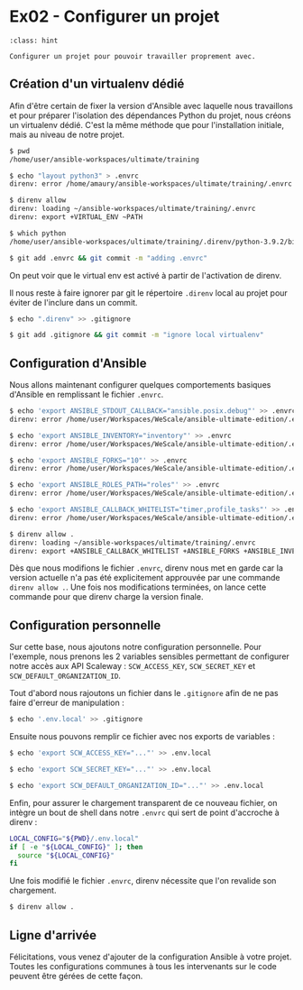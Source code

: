 # Ex02 - Configurer un projet

```{admonition} Objectif
:class: hint

Configurer un projet pour pouvoir travailler proprement avec.
```

## Création d'un virtualenv dédié

Afin d'être certain de fixer la version d'Ansible avec laquelle nous travaillons et pour préparer
l'isolation des dépendances Python du projet, nous créons un virtualenv dédié. C'est la même méthode que pour 
l'installation initiale, mais au niveau de notre projet.

```bash session
$ pwd
/home/user/ansible-workspaces/ultimate/training

$ echo "layout python3" > .envrc
direnv: error /home/amaury/ansible-workspaces/ultimate/training/.envrc is blocked. Run `direnv allow` to approve its content

$ direnv allow
direnv: loading ~/ansible-workspaces/ultimate/training/.envrc
direnv: export +VIRTUAL_ENV ~PATH

$ which python
/home/user/ansible-workspaces/ultimate/training/.direnv/python-3.9.2/bin/python

$ git add .envrc && git commit -m "adding .envrc"
```

On peut voir que le virtual env est activé à partir de l'activation de direnv.

Il nous reste à faire ignorer par git le répertoire `.direnv` local au projet pour éviter de l'inclure dans un commit.

```bash session
$ echo ".direnv" >> .gitignore

$ git add .gitignore && git commit -m "ignore local virtualenv"
```

## Configuration d'Ansible

Nous allons maintenant configurer quelques comportements basiques d'Ansible en remplissant le fichier `.envrc`.

```bash session
$ echo 'export ANSIBLE_STDOUT_CALLBACK="ansible.posix.debug"' >> .envrc
direnv: error /home/user/Workspaces/WeScale/ansible-ultimate-edition/.envrc is blocked. Run `direnv allow` to approve its content

$ echo 'export ANSIBLE_INVENTORY="inventory"' >> .envrc
direnv: error /home/user/Workspaces/WeScale/ansible-ultimate-edition/.envrc is blocked. Run `direnv allow` to approve its content

$ echo 'export ANSIBLE_FORKS="10"' >> .envrc
direnv: error /home/user/Workspaces/WeScale/ansible-ultimate-edition/.envrc is blocked. Run `direnv allow` to approve its content

$ echo 'export ANSIBLE_ROLES_PATH="roles"' >> .envrc
direnv: error /home/user/Workspaces/WeScale/ansible-ultimate-edition/.envrc is blocked. Run `direnv allow` to approve its content

$ echo 'export ANSIBLE_CALLBACK_WHITELIST="timer,profile_tasks"' >> .envrc
direnv: error /home/user/Workspaces/WeScale/ansible-ultimate-edition/.envrc is blocked. Run `direnv allow` to approve its content

$ direnv allow .
direnv: loading ~/ansible-workspaces/ultimate/training/.envrc
direnv: export +ANSIBLE_CALLBACK_WHITELIST +ANSIBLE_FORKS +ANSIBLE_INVENTORY +ANSIBLE_ROLES_PATH +ANSIBLE_STDOUT_CALLBACK +VIRTUAL_ENV ~PATH
```

Dès que nous modifions le fichier `.envrc`, direnv nous met en garde car la version actuelle n'a pas été explicitement  approuvée
par une commande `direnv allow .`. Une fois nos modifications terminées, on lance cette commande pour que direnv charge la
version finale.


## Configuration personnelle

Sur cette base, nous ajoutons notre configuration personnelle. Pour l'exemple, nous prenons les 2 variables sensibles permettant de configurer notre accès aux API Scaleway : `SCW_ACCESS_KEY`, `SCW_SECRET_KEY` et `SCW_DEFAULT_ORGANIZATION_ID`.

Tout d'abord nous rajoutons un fichier dans le `.gitignore` afin de ne pas faire d'erreur de manipulation :

```bash session
$ echo '.env.local' >> .gitignore
```

Ensuite nous pouvons remplir ce fichier avec nos exports de variables :


```bash session
$ echo 'export SCW_ACCESS_KEY="..."' >> .env.local

$ echo 'export SCW_SECRET_KEY="..."' >> .env.local

$ echo 'export SCW_DEFAULT_ORGANIZATION_ID="..."' >> .env.local
```

Enfin, pour assurer le chargement transparent de ce nouveau fichier, on intègre un bout de shell dans notre 
`.envrc` qui sert de point d'accroche à direnv :

```bash
LOCAL_CONFIG="${PWD}/.env.local"
if [ -e "${LOCAL_CONFIG}" ]; then
  source "${LOCAL_CONFIG}"
fi
```

Une fois modifié le fichier `.envrc`, direnv nécessite que l'on revalide son chargement.


```bash session
$ direnv allow .
```

## Ligne d'arrivée

Félicitations, vous venez d'ajouter de la configuration Ansible à votre projet. Toutes les configurations communes à tous les
intervenants sur le code peuvent être gérées de cette façon.
